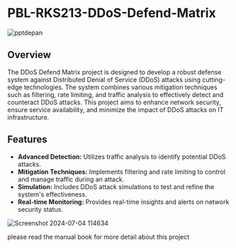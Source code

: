 # PBL-RKS213-DDoS-Defend-Matrix
![pptdepan](https://github.com/earthwrld/PBL-RKS213-DDoS-Defend-Matrix/assets/115145962/a59cd4b0-defe-478a-867a-72a0b7be7ea7)

## Overview

The DDoS Defend Matrix project is designed to develop a robust defense system against Distributed Denial of Service (DDoS) attacks using cutting-edge technologies. The system combines various mitigation techniques such as filtering, rate limiting, and traffic analysis to effectively detect and counteract DDoS attacks. This project aims to enhance network security, ensure service availability, and minimize the impact of DDoS attacks on IT infrastructure.

## Features

- **Advanced Detection:** Utilizes traffic analysis to identify potential DDoS attacks.
- **Mitigation Techniques:** Implements filtering and rate limiting to control and manage traffic during an attack.
- **Simulation:** Includes DDoS attack simulations to test and refine the system's effectiveness.
- **Real-time Monitoring:** Provides real-time insights and alerts on network security status.

![Screenshot 2024-07-04 114634](https://github.com/earthwrld/PBL-RKS213-DDoS-Defend-Matrix/assets/115145962/3c601e35-0fef-4905-942d-2898d5d7c6b3)

please read the manual book for more detail about this project
